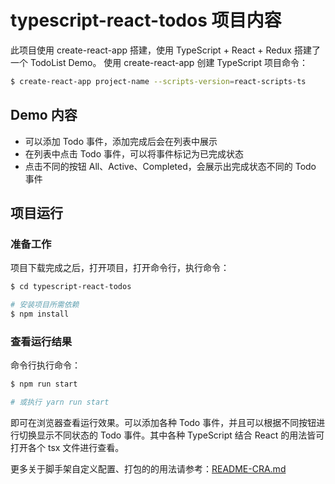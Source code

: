 # typescript-react-todos 项目内容
此项目使用 create-react-app 搭建，使用 TypeScript + React + Redux 搭建了一个 TodoList Demo。
使用 create-react-app 创建 TypeScript 项目命令：
``` bash
$ create-react-app project-name --scripts-version=react-scripts-ts
```



## Demo 内容
  - 可以添加 Todo 事件，添加完成后会在列表中展示
  - 在列表中点击 Todo 事件，可以将事件标记为已完成状态
  - 点击不同的按钮 All、Active、Completed，会展示出完成状态不同的 Todo 事件




## 项目运行

### 准备工作
项目下载完成之后，打开项目，打开命令行，执行命令：
``` bash
$ cd typescript-react-todos

# 安装项目所需依赖
$ npm install
```


### 查看运行结果
命令行执行命令：
``` bash
$ npm run start

# 或执行 yarn run start
```

即可在浏览器查看运行效果。可以添加各种 Todo 事件，并且可以根据不同按钮进行切换显示不同状态的 Todo 事件。其中各种 TypeScript 结合 React 的用法皆可打开各个 tsx 文件进行查看。

更多关于脚手架自定义配置、打包的的用法请参考：[README-CRA.md](https://github.com/beichensky/typescript-react-example/blob/master/typescript-react-todos/README-CRA.md)

